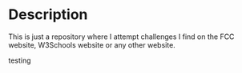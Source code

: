 # Description
This is just a repository where I attempt challenges I find on the FCC website, W3Schools website or any other website.

testing